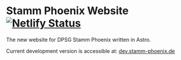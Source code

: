 # Stamm Phoenix Website [![Netlify Status](https://api.netlify.com/api/v1/badges/7641b158-13fe-415b-863d-2af05a1d7fc9/deploy-status)](https://app.netlify.com/projects/stamm-phoenix-astro/deploys)
The new website for DPSG Stamm Phoenix written in Astro.

Current development version is accessible at: [dev.stamm-phoenix.de](https://dev.stamm-phoenix.de)
